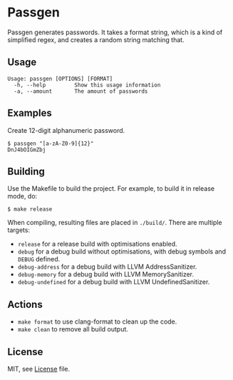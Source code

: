 # Passgen

Passgen generates passwords. It takes a format string, which is a kind of simplified regex, and creates a random string matching that. 

## Usage

```
Usage: passgen [OPTIONS] [FORMAT]
  -h, --help         Show this usage information
  -a, --amount       The amount of passwords
```

## Examples

Create 12-digit alphanumeric password.

    $ passgen "[a-zA-Z0-9]{12}"
    DnJ4bOIGmZbj

## Building

Use the Makefile to build the project. For example, to build it in release mode, do:

    $ make release

When compiling, resulting files are placed in `./build/`. There are multiple targets:

* `release` for a release build with optimisations enabled.
* `debug` for a debug build without optimisations, with debug symbols and `DEBUG` defined.
* `debug-address` for a debug build with LLVM AddressSanitizer.
* `debug-memory` for a debug build with LLVM MemorySanitizer.
* `debug-undefined` for a debug build with LLVM UndefinedSanitizer.

## Actions

* `make format` to use clang-format to clean up the code.
* `make clean` to remove all build output.

## License

MIT, see [License](LICENSE) file.
